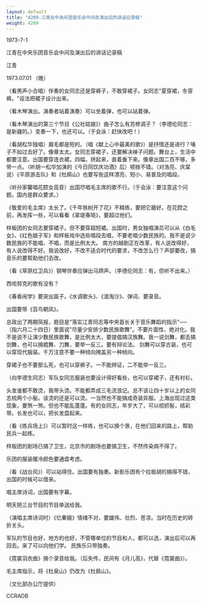```yaml
---
layout: default
title: "4209.江青在中央乐团音乐会中间及演出后的讲话记录稿"
weight: 4209
---
```


1973-7-1

江青在中央乐团音乐会中间及演出后的讲话记录稿

江青

1973.07.01 （晚）

（看男声小合唱）伴奏的女同志还是穿裤子，不敢穿裙子。女同志"夏穿裙，冬穿裤。"设法把裙子设计出来。

（看木琴演出。演奏者站着演奏）可以坐着弹，也可以站着弹。

（看木琴演出的第三个节目《公社姑娘》）曲子怎么有苏修调子？（李德伦同志：是新疆的。）变奏一下，也还可以。（于会泳：赶快改吧！）

（看胡松华独唱）眉毛都是短的。（唱《献上心中最美的歌》）是抒情还是进行？嗓子不如过去好了。像章太太。女同志穿裙子，还要解决袜子问题。舞台上，生活中都要注意。出国要穿连衣裙，四幅，拼起来，直着垂下来。像章出国二百不够，多带一点。（听胡一松华加演的《今日同饮庆功酒》后）顿挫不错。（对浩亮、庆棠说）《平原游击队》和《杜鹃山》也要写些这样漂亮、短小、易普及的唱段。

（听孙家馨唱花腔女高音）出国尽唱毛主席的歌不行。（于会泳：要注意这个问题。国内是群众要求。）

《敬爱的毛主席》太长了。《千年铁树开了花》不精练，要把它磨好。在花腔之前，再发挥一些，可以看看《翠堤春晓》，要超过他们。

样板团的女同志要穿裙子。但不要穿超短裙。出国时，男女独唱演员可以从《白毛女》、《红色娘子军》和样板戏中选些唱段去唱，不要老唱少数民族的。我不是说少数民族的不能唱、不唱，而是比例太大。 南方的越剧正在改革，有人说改得好，有人说改得不好。我说改好，不改不适合时代的要求，不改怎么行？声部要改，搞音乐的要帮助他们去改。

（看《草原红卫兵》）钢琴伴奏应弹出马蹄声。（李德伦同志：有，但听不出来。）

西哈努克的歌有没有？

《春香闹学》要突出笛子。《水调歌头》、《浪淘沙》、弹词、要录音。

出国要带《百鸟朝凤》。

总政出了两期简报，题目是"落实江青同志等中央首长关于音乐舞蹈的指示"──（指六月二十四日）里面说"尽量少安排少数民族歌舞"。不要片面性、绝对化。我不是说不让演少数民族歌舞，是比例太大，要提倡搞汉族舞。我一说剑舞，都去搞剑舞，也可以搞棍舞、刀舞，要举一反三。要有辩论法。 剑舞可以穿古装，也可以穿现代服装。千万注意不要一种倾向掩盖另一种倾向。

穿裙子也不要那么死，也可以穿裤子。一不能辨证，二不能举一反三。

（向李德生同志）军队女同志服装也要设计得好看些，也可以穿裙子，还有衬衫。

头发谁都不敢烫，我带头烫。不能都弄成三毛流浪记。总不该让四十岁以上的女同志梳两个小髻。该烫的还是可以烫。一当然也不能搞成奇装异服。上海出现过这类现象，要煞一煞。但也不能乱蓬蓬。有的女同志，年岁大了，可以梳抓髻，结彩带。长发也可以，把长发盘起来。

（看《练兵场上》）可以暂时这一样练，也可以换个景，在他们回来的路上，帮助民兵一起练。

样板团的剧场已搞了卫生，北京市的剧场也要搞卫生，不然传染病不得了。

乐团的服装暖冷颜色要通盘考虑。

（看《战台风》）可以站得住。出国要有独奏。新影乐团有个拉板胡的搞得不错，出国的时候可以借来。

唱主席诗词，出国要有字幕。

明天把三台节目的节目单送给我。

（演唱主席诗词时）《忆秦娥》情绪不对，要雄伟、壮烈、苍凉。当时在历史的转折关头。

军队的节目也好，地方的也好，不管哪单位的节目和人，都可以选，演出后可以再回去。来了可以向他们学。 民族乐只带独奏。

《霓裳羽衣曲》搞个录音给我。（后失传，民间有《月儿高》，代替《霓裳曲》）。

毛主席指示，将《杜泉山》仍改为《杜鹃山》。

（文化部办公厅提供）

CCRADB

